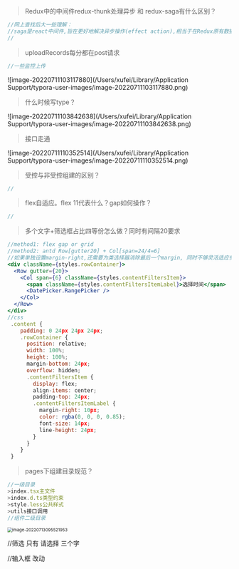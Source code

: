 > Redux中的中间件redux-thunk处理异步 和 redux-saga有什么区别？

```js
//网上查找后大一些理解：
//saga是react中间件,旨在更好地解决异步操作(effect action),相当于在Redux原有数据流中多了一层，对action监听.
//
```

> uploadRecords每分都在post请求

```js
//一些监控上传
```

![image-20220711103117880](/Users/xufei/Library/Application Support/typora-user-images/image-20220711103117880.png)

> 什么时候写type？

![image-20220711103842638](/Users/xufei/Library/Application Support/typora-user-images/image-20220711103842638.png)

> 接口走通

![image-20220711110352514](/Users/xufei/Library/Application Support/typora-user-images/image-20220711110352514.png)

> 受控与非受控组建的区别？

```js
//
```

> flex自适应。flex 11代表什么？gap如何操作？

```js
//
```

> 多个文字+筛选框占比四等份怎么做？同时有间隔20要求

```jsx
//method1: flex gap or grid
//method2: antd Row[gutter20] + Col[span=24/4=6]
//如果单独设置margin-right,还需要为类选择器消除最后一个margin, 同时不够灵活适应多行的情况
<div className={styles.rowContainer}>
  <Row gutter={20}>
    <Col span={6} className={styles.contentFiltersItem}>
      <span className={styles.contentFiltersItemLabel}>选择时间</span>
      <DatePicker.RangePicker />
    </Col>
  </Row>
</div>
//css
 .content {
    padding: 0 24px 24px 24px;
    .rowContainer {
      position: relative;
      width: 100%;
      height: 100%;
      margin-bottom: 24px;
      overflow: hidden;
      .contentFiltersItem {
        display: flex;
        align-items: center;
        padding-top: 24px;
        .contentFiltersItemLabel {
          margin-right: 10px;
          color: rgba(0, 0, 0, 0.85);
          font-size: 14px;
          line-height: 24px;
        }
      }
    }
 }

```

> pages下组建目录规范？

```js
//一级目录
>index.tsx主文件
>index.d.ts类型约束
>style.less公共样式
>utils接口调用
//组件二级目录

```

<img src="/Users/xufei/Library/Application Support/typora-user-images/image-20220713095521953.png" alt="image-20220713095521953" style="zoom: 67%;" />



//筛选 只有 请选择 三个字

//输入框 改动
